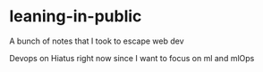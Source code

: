 # leaning-in-public

A bunch of notes that I took to escape web dev

Devops on Hiatus right now since I want to focus on ml and mlOps
